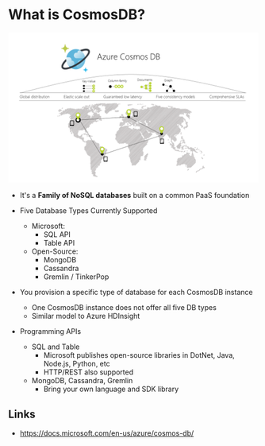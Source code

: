 # What is CosmosDB?

![azure-cosmos-db](img/azure-cosmos-db.png)

- It's a **Family of NoSQL databases** built on a common PaaS foundation 

- Five Database Types Currently Supported
  - Microsoft:
    - SQL API
    - Table API
  - Open-Source:
    - MongoDB
    - Cassandra
    - Gremlin / TinkerPop

- You provision a specific type of database for each CosmosDB instance
  - One CosmosDB instance does not offer all five DB types
  - Similar model to Azure HDInsight

- Programming APIs
  - SQL and Table
    - Microsoft publishes open-source libraries in DotNet, Java, Node.js, Python, etc
    - HTTP/REST also supported
  - MongoDB, Cassandra, Gremlin
    - Bring your own language and SDK library



## Links

- https://docs.microsoft.com/en-us/azure/cosmos-db/